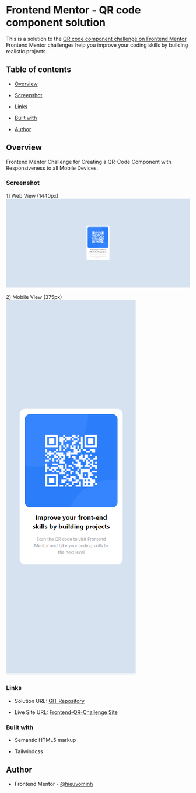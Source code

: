 # Frontend Mentor - QR code component solution

This is a solution to the [QR code component challenge on Frontend Mentor](https://www.frontendmentor.io/challenges/qr-code-component-iux_sIO_H). Frontend Mentor challenges help you improve your coding skills by building realistic projects.

## Table of contents

- [Overview](#overview)

- [Screenshot](#screenshot)

- [Links](#links)

- [Built with](#built-with)

- [Author](#author)

## Overview

Frontend Mentor Challenge for Creating a QR-Code Component with Responsiveness to all Mobile Devices.

### Screenshot

1] Web View (1440px)
![Image Web](images/desktop.PNG)

2] Mobile View (375px)
![Image Mobile](images/mobile.PNG)

### Links

- Solution URL: [GIT Repository]()

- Live Site URL: [Frontend-QR-Challenge Site]()

### Built with

- Semantic HTML5 markup

- Tailwindcss

## Author

- Frontend Mentor - [@hieuvominh](https://www.frontendmentor.io/profile/hieuvominh)
